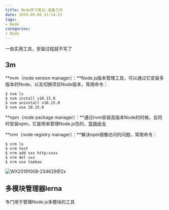 ```yaml
---
title: Node学习笔记-准备工作
date: 2019-05-08 21:14:23
tags: 
- Node
categories: 
- Node
---
```


一些实用工具，安装过程就不写了



## 3m

**nvm（node version manager）：**Node.js版本管理工具，可以通过它安装多版本的Node，以及切换项目Node版本，常用命令：

```shell
$ nvm ls
$ nvm install v10.15.0
$ nvm uninstall v10.15.0
$ nvm use 10.15.0
```

**npm（node package manager）：**通过nvm安装高版本Node的时候，会同时安装npm，它是用来管理Node.js包的，[常用命令](https://qinhanwen.github.io/2019/06/29/npm/)

**nrm（node registry manager）：**解决npm镜像访问的问题，常用命令：

```shell
$ nrm ls
$ nrm test
$ nrm add xxx http:xxxx
$ nrm del xxx
$ nrm use taobao
```

![WX20191008-234629@2x](http://114.55.30.96/WX20191008-234629@2x.png)



## 多模块管理器lerna

专门用于管理Node.js多模块的工具


